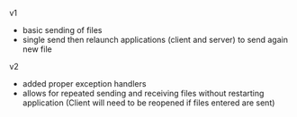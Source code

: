 v1
- basic sending of files
- single send then relaunch applications (client and server) to send again new file

v2
- added proper exception handlers
- allows for repeated sending and receiving files without restarting application (Client will need to be reopened if files entered are sent)